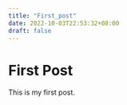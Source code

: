 ```yaml
---
title: "First_post"
date: 2022-10-03T22:53:32+08:00
draft: false 
---
```


# First Post

This is my first post.
